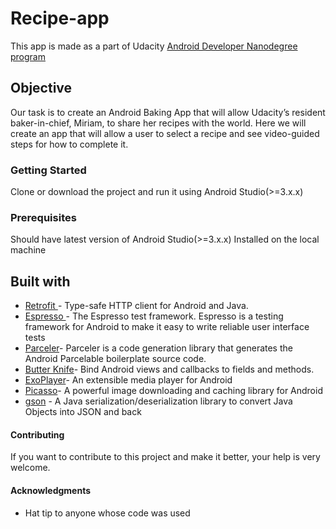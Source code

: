 # Recipe-app
This app is made as a part of Udacity [Android Developer Nanodegree program](https://www.udacity.com/course/android-developer-nanodegree-by-google--nd801)

## Objective
Our task is to create an Android Baking App that will allow Udacity’s resident baker-in-chief, Miriam, to share her recipes with the world. Here we will create an app that will allow a user to select a recipe and see video-guided steps for how to complete it.

### Getting Started
Clone or download the project and run it using Android Studio(>=3.x.x)

### Prerequisites
Should have latest version of Android Studio(>=3.x.x) Installed on the local machine

## Built with
* [Retrofit ](https://github.com/square/retrofit)- Type-safe HTTP client for Android and Java.
* [Espresso ](https://developer.android.com/training/testing/espresso)- The Espresso test framework. Espresso is a testing framework for Android to make it easy to write reliable user interface tests
* [Parceler](https://github.com/johncarl81/parceler)- Parceler is a code generation library that generates the Android Parcelable boilerplate source code.
* [Butter Knife](https://github.com/JakeWharton/butterknife)- Bind Android views and callbacks to fields and methods.
* [ExoPlayer](https://github.com/google/ExoPlayer)- An extensible media player for Android
* [Picasso](https://github.com/square/picasso)- A powerful image downloading and caching library for Android
* [gson](https://github.com/google/gson) - A Java serialization/deserialization library to convert Java Objects into JSON and back


#### Contributing

If you want to contribute to this project and make it better, your help is very welcome.


#### Acknowledgments

* Hat tip to anyone whose code was used


